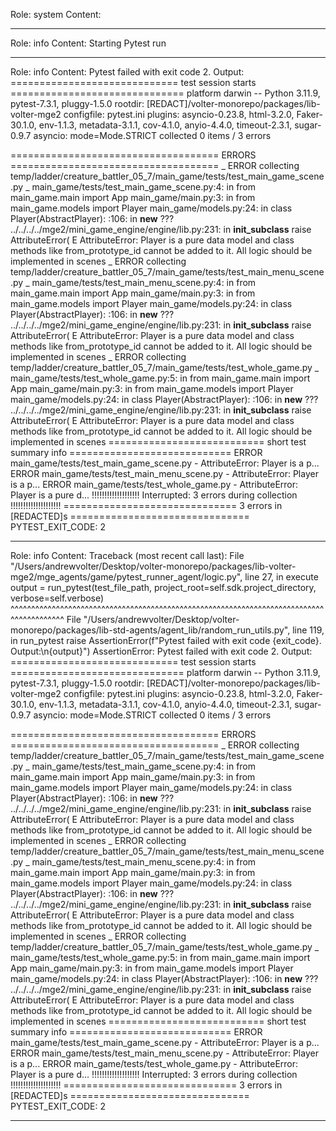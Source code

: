 Role: system
Content: 
__________________
Role: info
Content: Starting Pytest run
__________________
Role: info
Content: Pytest failed with exit code 2. Output:
============================= test session starts ==============================
platform darwin -- Python 3.11.9, pytest-7.3.1, pluggy-1.5.0
rootdir: [REDACT]/volter-monorepo/packages/lib-volter-mge2
configfile: pytest.ini
plugins: asyncio-0.23.8, html-3.2.0, Faker-30.1.0, env-1.1.3, metadata-3.1.1, cov-4.1.0, anyio-4.4.0, timeout-2.3.1, sugar-0.9.7
asyncio: mode=Mode.STRICT
collected 0 items / 3 errors

==================================== ERRORS ====================================
_ ERROR collecting temp/ladder/creature_battler_05_7/main_game/tests/test_main_game_scene.py _
main_game/tests/test_main_game_scene.py:4: in <module>
    from main_game.main import App
main_game/main.py:3: in <module>
    from main_game.models import Player
main_game/models.py:24: in <module>
    class Player(AbstractPlayer):
<frozen abc>:106: in __new__
    ???
../../../../mge2/mini_game_engine/engine/lib.py:231: in __init_subclass__
    raise AttributeError(
E   AttributeError: Player is a pure data model and class methods like from_prototype_id cannot be added to it. All logic should be implemented in scenes
_ ERROR collecting temp/ladder/creature_battler_05_7/main_game/tests/test_main_menu_scene.py _
main_game/tests/test_main_menu_scene.py:4: in <module>
    from main_game.main import App
main_game/main.py:3: in <module>
    from main_game.models import Player
main_game/models.py:24: in <module>
    class Player(AbstractPlayer):
<frozen abc>:106: in __new__
    ???
../../../../mge2/mini_game_engine/engine/lib.py:231: in __init_subclass__
    raise AttributeError(
E   AttributeError: Player is a pure data model and class methods like from_prototype_id cannot be added to it. All logic should be implemented in scenes
_ ERROR collecting temp/ladder/creature_battler_05_7/main_game/tests/test_whole_game.py _
main_game/tests/test_whole_game.py:5: in <module>
    from main_game.main import App
main_game/main.py:3: in <module>
    from main_game.models import Player
main_game/models.py:24: in <module>
    class Player(AbstractPlayer):
<frozen abc>:106: in __new__
    ???
../../../../mge2/mini_game_engine/engine/lib.py:231: in __init_subclass__
    raise AttributeError(
E   AttributeError: Player is a pure data model and class methods like from_prototype_id cannot be added to it. All logic should be implemented in scenes
=========================== short test summary info ============================
ERROR main_game/tests/test_main_game_scene.py - AttributeError: Player is a p...
ERROR main_game/tests/test_main_menu_scene.py - AttributeError: Player is a p...
ERROR main_game/tests/test_whole_game.py - AttributeError: Player is a pure d...
!!!!!!!!!!!!!!!!!!! Interrupted: 3 errors during collection !!!!!!!!!!!!!!!!!!!!
============================== 3 errors in [REDACTED]s ===============================
PYTEST_EXIT_CODE: 2

__________________
Role: info
Content: Traceback (most recent call last):
  File "/Users/andrewvolter/Desktop/volter-monorepo/packages/lib-volter-mge2/mge_agents/game/pytest_runner_agent/logic.py", line 27, in execute
    output = run_pytest(test_file_path, project_root=self.sdk.project_directory, verbose=self.verbose)
             ^^^^^^^^^^^^^^^^^^^^^^^^^^^^^^^^^^^^^^^^^^^^^^^^^^^^^^^^^^^^^^^^^^^^^^^^^^^^^^^^^^^^^^^^^
  File "/Users/andrewvolter/Desktop/volter-monorepo/packages/lib-std-agents/agent_lib/random_run_utils.py", line 119, in run_pytest
    raise AssertionError(f"Pytest failed with exit code {exit_code}. Output:\n{output}")
AssertionError: Pytest failed with exit code 2. Output:
============================= test session starts ==============================
platform darwin -- Python 3.11.9, pytest-7.3.1, pluggy-1.5.0
rootdir: [REDACT]/volter-monorepo/packages/lib-volter-mge2
configfile: pytest.ini
plugins: asyncio-0.23.8, html-3.2.0, Faker-30.1.0, env-1.1.3, metadata-3.1.1, cov-4.1.0, anyio-4.4.0, timeout-2.3.1, sugar-0.9.7
asyncio: mode=Mode.STRICT
collected 0 items / 3 errors

==================================== ERRORS ====================================
_ ERROR collecting temp/ladder/creature_battler_05_7/main_game/tests/test_main_game_scene.py _
main_game/tests/test_main_game_scene.py:4: in <module>
    from main_game.main import App
main_game/main.py:3: in <module>
    from main_game.models import Player
main_game/models.py:24: in <module>
    class Player(AbstractPlayer):
<frozen abc>:106: in __new__
    ???
../../../../mge2/mini_game_engine/engine/lib.py:231: in __init_subclass__
    raise AttributeError(
E   AttributeError: Player is a pure data model and class methods like from_prototype_id cannot be added to it. All logic should be implemented in scenes
_ ERROR collecting temp/ladder/creature_battler_05_7/main_game/tests/test_main_menu_scene.py _
main_game/tests/test_main_menu_scene.py:4: in <module>
    from main_game.main import App
main_game/main.py:3: in <module>
    from main_game.models import Player
main_game/models.py:24: in <module>
    class Player(AbstractPlayer):
<frozen abc>:106: in __new__
    ???
../../../../mge2/mini_game_engine/engine/lib.py:231: in __init_subclass__
    raise AttributeError(
E   AttributeError: Player is a pure data model and class methods like from_prototype_id cannot be added to it. All logic should be implemented in scenes
_ ERROR collecting temp/ladder/creature_battler_05_7/main_game/tests/test_whole_game.py _
main_game/tests/test_whole_game.py:5: in <module>
    from main_game.main import App
main_game/main.py:3: in <module>
    from main_game.models import Player
main_game/models.py:24: in <module>
    class Player(AbstractPlayer):
<frozen abc>:106: in __new__
    ???
../../../../mge2/mini_game_engine/engine/lib.py:231: in __init_subclass__
    raise AttributeError(
E   AttributeError: Player is a pure data model and class methods like from_prototype_id cannot be added to it. All logic should be implemented in scenes
=========================== short test summary info ============================
ERROR main_game/tests/test_main_game_scene.py - AttributeError: Player is a p...
ERROR main_game/tests/test_main_menu_scene.py - AttributeError: Player is a p...
ERROR main_game/tests/test_whole_game.py - AttributeError: Player is a pure d...
!!!!!!!!!!!!!!!!!!! Interrupted: 3 errors during collection !!!!!!!!!!!!!!!!!!!!
============================== 3 errors in [REDACTED]s ===============================
PYTEST_EXIT_CODE: 2


__________________
